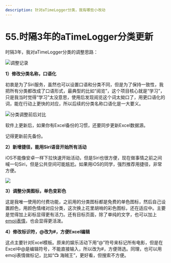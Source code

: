 ```yaml
---
description: 针对aTimeLogger分类，我有哪些小改动
---
```


# 55.时隔3年的aTimeLogger分类更新

时隔3年，我对aTimeLogger分类的调整思路：

![调整记录](../.gitbook/assets/微信截图\_20220607163104.png)

**1）修改分类名称，口语化**

初衷是为了Siri服务，虽然也可以设置口语和分类不同，但是为了保持一致性，我把所有分类都改成了口语形式，最典型的比如“阅览”，这个项目核心就是“学习”，只是我当时觉得“学习”太没意思，使用后发现阅览这个词太拗口了，用更口语化的词，能在行动上更快的对应，所以后续的分类名称口语化是一大要义。

![分类调整前后对比](../.gitbook/assets/微信图片\_20220607162341.jpg)

软件上更新后，如果你有Excel备份的习惯，还要同步更新Excel数据源。

记得更新前先备份。

**2）新增捷径，能用Siri语音开始所有活动**

iOS不能像安卓一样下拉快速开始活动，但是Siri也很方便，现在做事情之前之间喊一句Siri，但是公共空间可能尴尬。如果用iOS的同学，强烈推荐用捷径，非常方便。

![](../.gitbook/assets/QQ图片20220607162712\_.png)

**3）调整分类图标，单色变彩色**

这是我唯一使用的付费功能，之前用的分类图标都是免费的单色图标，然后自己设置颜色，用颜色情绪对应分类，这次换上花里胡哨的彩色图标，还在适应中。主要是觉得加上彩标显得更有活力。还有目标页面，除了单纯的文字，也可以加上[emoji表情](https://getemoji.com/)，也会显得更活泼。

**4）修改标识符，@改为#，方便Excel编辑**

这点主要针对Excel模板。原来的娱乐活动下用“@”符号来标记所有电影，但是在Excel中@是编辑符号，不能直接输入，所以改为#，方便筛选。同理，也可以用emoji表情做标记，比如“📺︎ 海贼王”，更好看，但搜索不方便。
